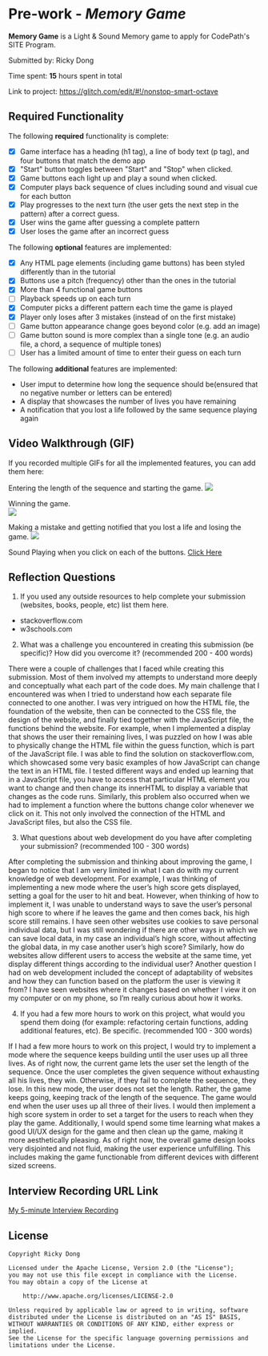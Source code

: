 # Pre-work - *Memory Game*

**Memory Game** is a Light & Sound Memory game to apply for CodePath's SITE Program. 

Submitted by: Ricky Dong

Time spent: **15** hours spent in total

Link to project: https://glitch.com/edit/#!/nonstop-smart-octave

## Required Functionality

The following **required** functionality is complete:

* [X] Game interface has a heading (h1 tag), a line of body text (p tag), and four buttons that match the demo app
* [X] "Start" button toggles between "Start" and "Stop" when clicked. 
* [X] Game buttons each light up and play a sound when clicked. 
* [X] Computer plays back sequence of clues including sound and visual cue for each button
* [X] Play progresses to the next turn (the user gets the next step in the pattern) after a correct guess. 
* [X] User wins the game after guessing a complete pattern
* [X] User loses the game after an incorrect guess

The following **optional** features are implemented:

* [X] Any HTML page elements (including game buttons) has been styled differently than in the tutorial
* [X] Buttons use a pitch (frequency) other than the ones in the tutorial
* [X] More than 4 functional game buttons
* [ ] Playback speeds up on each turn
* [X] Computer picks a different pattern each time the game is played
* [X] Player only loses after 3 mistakes (instead of on the first mistake)
* [ ] Game button appearance change goes beyond color (e.g. add an image)
* [ ] Game button sound is more complex than a single tone (e.g. an audio file, a chord, a sequence of multiple tones)
* [ ] User has a limited amount of time to enter their guess on each turn

The following **additional** features are implemented:

- User imput to determine how long the sequence should be(ensured that no negative number or letters can be entered)
- A display that showcases the number of lives you have remaining
- A notification that you lost a life followed by the same sequence playing again

## Video Walkthrough (GIF)

If you recorded multiple GIFs for all the implemented features, you can add them here:

Entering the length of the sequence and starting the game.
![](https://cdn.glitch.global/57a9442d-41b2-4b81-bff0-da3def2ff268/test9.gif?v=1648602090992)

Winning the game.                    
![](https://cdn.glitch.global/57a9442d-41b2-4b81-bff0-da3def2ff268/test10.gif?v=1648602091131)

Making a mistake and getting notified that you lost a life and losing the game.
![](https://cdn.glitch.global/57a9442d-41b2-4b81-bff0-da3def2ff268/test11.gif?v=1648602091075)

Sound Playing when you click on each of the buttons.
[Click Here](https://www.kapwing.com/videos/6243ad44c1f09a0065966829)


## Reflection Questions
1. If you used any outside resources to help complete your submission (websites, books, people, etc) list them here. 
- stackoverflow.com
- w3schools.com

2. What was a challenge you encountered in creating this submission (be specific)? How did you overcome it? (recommended 200 - 400 words) 

There were a couple of challenges that I faced while creating this submission. Most of them involved my attempts to understand more deeply and conceptually what each part of the code does. My main challenge that I encountered was when I tried to understand how each separate file connected to one another. I was very intrigued on how the HTML file, the foundation of the website, then can be connected to the CSS file, the design of the website, and finally tied together with the JavaScript file, the functions behind the website. For example, when I implemented a display that shows the user their remaining lives, I was puzzled on how I was able to physically change the HTML file within the guess function, which is part of the JavaScript file. I was able to find the solution on stackoverflow.com, which showcased some very basic examples of how JavaScript can change the text in an HTML file. I tested different ways and ended up learning that in a JavaScript file, you have to  access that particular HTML element you want to change and then change its innerHTML to display a variable that changes as the code runs. Similarly, this problem also occurred when we had to implement a function where the buttons change color whenever we click on it. This not only involved the connection of the HTML and JavaScript files, but also the CSS file. 

3. What questions about web development do you have after completing your submission? (recommended 100 - 300 words) 

After completing the submission and thinking about improving the game, I began to notice that I am very limited in what I can do with my current knowledge of web development. For example, I was thinking of implementing a new mode where the user’s high score gets displayed, setting a goal for the user to hit and beat. However, when thinking of how to implement it, I was unable to understand ways to save the user’s personal high score to where if he leaves the game and then comes back, his high score still remains. I have seen other websites use cookies to save personal individual data, but I was still wondering if there are other ways in which we can save local data, in my case an individual’s high score, without affecting the global data, in my case another user’s high score? Similarly, how do websites allow different users to access the website at the same time, yet display different things according to the individual user? Another question I had on web development included the concept of adaptability of websites and how they can function based on the platform the user is viewing it from? I have seen websites where it changes based on whether I view it on my computer or on my phone, so I’m really curious about how it works. 

4. If you had a few more hours to work on this project, what would you spend them doing (for example: refactoring certain functions, adding additional features, etc). Be specific. (recommended 100 - 300 words) 

If I had a few more hours to work on this project, I would try to implement a mode where the sequence keeps building until the user uses up all three lives. As of right now, the current game lets the user set the length of the sequence. Once the user completes the given sequence without exhausting all his lives, they win. Otherwise, if they fail to complete the sequence, they lose. In this new mode, the user does not set the length. Rather, the game keeps going, keeping track of the length of the sequence. The game would end when the user uses up all three of their lives. I would then implement a high score system in order to set a target for the users to reach when they play the game. Additionally, I would spend some time learning what makes a good UI/UX design for the game and then clean up the game, making it more aesthetically pleasing. As of right now, the overall game design looks very disjointed and not fluid, making the user experience unfulfilling. This includes making the game functionable from different devices with different sized screens.




## Interview Recording URL Link

[My 5-minute Interview Recording](https://www.loom.com/share/08ea78321e10457ba7b12926bf5b7e7d)


## License

    Copyright Ricky Dong

    Licensed under the Apache License, Version 2.0 (the "License");
    you may not use this file except in compliance with the License.
    You may obtain a copy of the License at

        http://www.apache.org/licenses/LICENSE-2.0

    Unless required by applicable law or agreed to in writing, software
    distributed under the License is distributed on an "AS IS" BASIS,
    WITHOUT WARRANTIES OR CONDITIONS OF ANY KIND, either express or implied.
    See the License for the specific language governing permissions and
    limitations under the License.